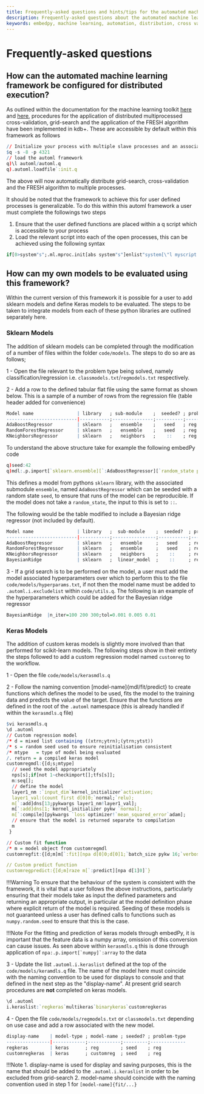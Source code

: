 ```yaml
---
title: Frequently-asked questions and hints/tips for the automated machine learning interface - Machine Learning – kdb+ and q documentation
description: Frequently-asked questions about the automated machine learning interface/framework
keywords: embedpy, machine learning, automation, distribution, cross validation, preprocessing, ml
---
```

# <i class="fab fa-python"></i> Frequently-asked questions

## How can the automated machine learning framework be configured for distributed execution?

As outlined within the documentation for the machine learning toolkit [here](https://code.kx.com/q/ml/toolkit/xval/) and [here](https://code.kx.com/q/ml/toolkit/fresh/#feature-extraction), procedures for the application of distributed multiprocessed cross-validation, grid-search and the application of the FRESH algorithm have been implemented in kdb+. These are accessible by default within this framework as follows

```q
// Initialize your process with multiple slave processes and an associated port
$q -s -8 -p 4321
// load the automl framework
q)\l automl/automl.q
q).automl.loadfile`:init.q
```

The above will now automatically distribute grid-search, cross-validation and the FRESH algorithm to multiple processes.

It should be noted that the framework to achieve this for user defined processes is generalizable. To do this within this automl framework a user must complete the followings two steps

1. Ensure that the user defined functions are placed within a q script which is accessible to your process
2. Load the relevant script into each of the open processes, this can be achieved using the following syntax
```q
if[0>system"s";.ml.mproc.init[abs system"s"]enlist"system[\"l myscript.q\"]"]
```

## How can my own models to be evaluated using this framework?

Within the current version of this framework it is possible for a user to add sklearn models and define Keras models to be evaluated. The steps to be taken to integrate models from each of these python libraries are outlined separately here.

### Sklearn Models

The addition of sklearn models can be completed through the modification of a number of files within the folder `code/models`. The steps to do so are as follows;

1 - Open the file relevant to the problem type being solved, namely classification/regression i.e. `classmodels.txt`/`regmodels.txt` respectively.

2 - Add a row to the defined tabular flat file using the same format as shown below. This is a sample of a number of rows from the regression file (table header added for convenience)
```q
Model name                | library   ; sub-module    ;  seeded? ; problem type
--------------------------|-----------;---------------;----------;-------------
AdaBoostRegressor         | sklearn   ;   ensemble    ;   seed   ; reg
RandomForestRegressor     | sklearn   ;   ensemble    ;   seed   ; reg
KNeighborsRegressor       | sklearn   ;   neighbors   ;    ::    ; reg
```
To understand the above structure take for example the following embedPy code
```q
q)seed:42
q)mdl:.p.import[`sklearn.ensemble][`:AdaBoostRegressor][`random_state pykw seed]
```

This defines a model from pythons `sklearn` library, with the associated submodule `ensemble`, named `AdaBoostRegressor` which can be seeded with a random state `seed`, to ensure that runs of the model can be reproducible. If the model does not take a `random_state`, the input to this is set to `::`.

The following would be the table modified to include a Bayesian ridge regressor (not included by default).

```q
Model name                | library   ;  sub-module    ;  seeded?  ; problem type
--------------------------|-----------;----------------;-----------;-------------
AdaBoostRegressor         | sklearn   ;   ensemble     ;   seed    ; reg
RandomForestRegressor     | sklearn   ;   ensemble     ;   seed    ; reg
KNeighborsRegressor       | sklearn   ;   neighbors    ;    ::     ; reg
BayesianRidge             | sklearn   ;  linear_model  ;    ::     ; reg
```

3 - If a grid search is to be performed on the model, a user must add the model associated hyperparameters over which to perform this to the file `code/models/hyperparams.txt`, if not then the model name must be added to `.automl.i.excludelist` within `code/utils.q`. The following is an example of the hyperparameters which could be added for the Bayesian ridge regressor

```q
BayesianRidge  |n_iter=100 200 300;tol=0.001 0.005 0.01
```

### Keras Models

The addition of custom keras models is slightly more involved than that performed for scikit-learn models. The following steps show in their entirety the steps followed to add a custom regression model named `customreg` to the workflow.

1 - Open the file `code/models/kerasmdls.q`


2 - Follow the naming convention [model-name]{mdl/fit/predict} to create functions which defines the model to be used, fits the model to the training data and predicts the value of the target. Ensure that the functions are defined in the root of the `.automl` namespace (this is already handled if within the `kerasmdls.q` file)

```q
$vi kerasmdls.q
\d .automl
// Custom regression model
/* d = mixed list containing ((xtrn;ytrn);(ytrn;ytst))
/* s = random seed used to ensure reinitialisation consistent
/* mtype   = type of model being evaluated
/. return = a compiled keras model
customregmdl:{[d;s;mtype]
  // seed the model appropriately
  nps[s];if[not 1~checkimport[];tfs[s]];
  m:seq[];
  // define the model
  layer1_nm :`input_dim`kernel_initializer`activation;
  layer1_val:(count first d[0]0;`normal;`relu);
  m[`:add]dns[13;pykwargs layer1_nm!layer1_val];
  m[`:add]dns[1;`kernel_initializer pykw `normal];
  m[`:compile][pykwargs `loss`optimizer!`mean_squared_error`adam];
  // ensure that the model is returned separate to compilation
  m
 }

// Custom fit function
/* m = model object from customregmdl
customregfit:{[d;m]m[`:fit][npa d[0]0;d[0]1;`batch_size pykw 16;`verbose pykw 0];m}

// Custom predict function
customregpredict:{[d;m]raze m[`:predict][npa d[1]0]`}
```

!!!Warning
	To ensure that the behaviour of the system is consistent with the framework, it is vital that a user follows the above instructions, particularly ensuring that their models take as input the defined parameters and returning an appropriate output, in particular at the model definition phase where explicit return of the model is required. Seeding of these models is not guaranteed unless a user has defined calls to functions such as `numpy.random.seed` to ensure that this is the case.

!!!Note
	For the fitting and prediction of keras models through embedPy, it is important that the feature data is a numpy array, omission of this conversion can cause issues. As seen above within `kerasmdls.q` this is done through application of ```npa:.p.import[`numpy]`:array``` to the data


3 - Update the list `.automl.i.keraslist` defined at the top of the `code/models/keramdls.q` file. The name of the model here must coincide with the naming convention to be used for displays to console and that defined in the next step as the "display-name". At present grid search procedures are **not** completed on keras models.

```q
\d .automl
i.keraslist:`regkeras`multikeras`binarykeras`customregkeras
```

4 - Open the file `code/models/regmodels.txt` or `classmodels.txt` depending on use case and add a row associated with the new model.

```q
display-name    | model-type ; model-name ; seeded? ; problem-type
----------------|------------;------------;---------;-------------
regkeras        | keras      ; reg        ; seed    ; reg
customregkeras  | keras      ; customreg  ; seed    ; reg
```

!!!Note
	1. display-name is used for display and saving purposes, this is the name that should be added to the `.automl.i.keraslist` in order to be excluded from grid-search
	2. model-name should coincide with the naming convention used in step 1 for `[model-name]{fit/...}`

